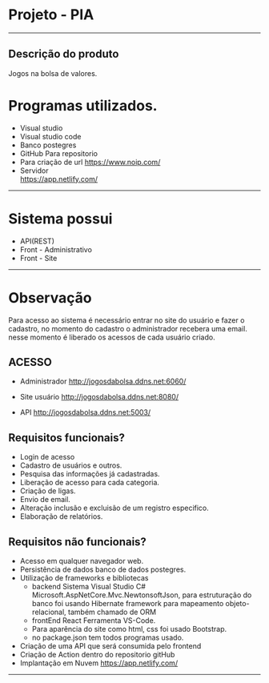 # Projeto - PIA
------------------------------------------------
## Descrição do produto

Jogos na bolsa de valores.
# Programas utilizados.
- Visual studio 
- Visual studio code
- Banco postegres
- GitHub Para repositorio
- Para criação de url 
https://www.noip.com/  
- Servidor  
 https://app.netlify.com/

----------------------------------------
# Sistema possui
- API(REST)
- Front - Administrativo
- Front - Site
---------------------------------------

# Observação
Para acesso ao sistema é necessário entrar no site do usuário e fazer o cadastro, no momento do cadastro o administrador recebera uma email.
nesse momento é liberado os acessos de cada usuário criado.

## ACESSO
- Administrador
http://jogosdabolsa.ddns.net:6060/

- Site usuário
http://jogosdabolsa.ddns.net:8080/

- API
http://jogosdabolsa.ddns.net:5003/

## Requisitos funcionais?
- Login de acesso
- Cadastro de usuários e outros.
- Pesquisa das informações já cadastradas.
- Liberação de acesso para cada categoria.
- Criação de ligas.
- Envio de email.
- Alteração inclusão e excluisão de um registro especifico.
- Elaboração de relatórios.

## Requisitos não funcionais?
- Acesso em qualquer navegador web.
- Persistência de dados banco de dados postegres.
- Utilização de frameworks e bibliotecas 
  - backend Sistema Visual Studio C# Microsoft.AspNetCore.Mvc.NewtonsoftJson, para estruturação do banco foi usando Hibernate framework 
    para mapeamento objeto-relacional, também chamado de ORM
  - frontEnd React Ferramenta VS-Code.
  - Para aparência do site como html, css foi usado Bootstrap.
  - no package.json tem todos programas usado.
- Criação de uma API que será consumida pelo frontend  
- Criação de Action dentro do repositorio gitHub 
- Implantação em Nuvem  https://app.netlify.com/
---------------------------------------------------------------------------------------








